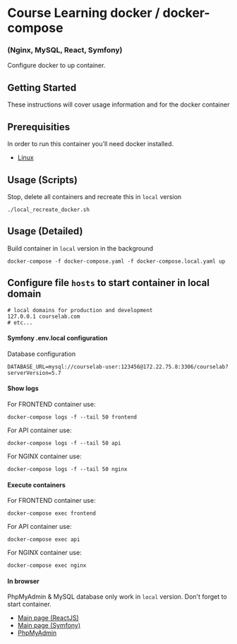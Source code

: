# Course Learning docker / docker-compose

### (Nginx, MySQL, React, Symfony)

Configure docker to up container.


## Getting Started

These instructions will cover usage information and for the docker container

## Prerequisities

In order to run this container you'll need docker installed.

* [Linux](https://docs.docker.com/linux/started/)



## Usage (Scripts)

Stop, delete all containers and recreate this in `local` version

```shell
./local_recreate_docker.sh
```


## Usage (Detailed)

Build container in `local` version in the background

```shell
docker-compose -f docker-compose.yaml -f docker-compose.local.yaml up
```



## Configure file `hosts` to start container in local domain

```text
# local domains for production and development
127.0.0.1 courselab.com
# etc...
```

#### Symfony .env.local configuration

Database configuration

```text
DATABASE_URL=mysql://courselab-user:123456@172.22.75.8:3306/courselab?serverVersion=5.7
```

#### Show logs

For FRONTEND container use:
```text
docker-compose logs -f --tail 50 frontend
```

For API container use:
```text
docker-compose logs -f --tail 50 api
```

For NGINX container use:
```text
docker-compose logs -f --tail 50 nginx
```

#### Execute containers

For FRONTEND container use:
```text
docker-compose exec frontend
```

For API container use:
```text
docker-compose exec api
```

For NGINX container use:
```text
docker-compose exec nginx
```


#### In browser

PhpMyAdmin & MySQL database only work in `local` version. Don't forget to start container.

* [Main page (ReactJS)](https://courselab.com)
* [Main page (Symfony)](https://courselab.com/api)
* [PhpMyAdmin](https://courselab.com:8080)
